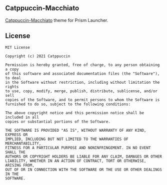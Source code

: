 <!--
SPDX-FileCopyrightText: 2022 Mqisty

SPDX-License-Identifier: CC0-1.0
-->

Catppuccin-Macchiato
---
[Catppuccin-Macchiato](https://github.com/catppuccin/catppuccin) theme for Prism Launcher.

## License
```
MIT License

Copyright (c) 2021 Catppuccin

Permission is hereby granted, free of charge, to any person obtaining a copy
of this software and associated documentation files (the "Software"), to deal
in the Software without restriction, including without limitation the rights
to use, copy, modify, merge, publish, distribute, sublicense, and/or sell
copies of the Software, and to permit persons to whom the Software is
furnished to do so, subject to the following conditions:

The above copyright notice and this permission notice shall be included in all
copies or substantial portions of the Software.

THE SOFTWARE IS PROVIDED "AS IS", WITHOUT WARRANTY OF ANY KIND, EXPRESS OR
IMPLIED, INCLUDING BUT NOT LIMITED TO THE WARRANTIES OF MERCHANTABILITY,
FITNESS FOR A PARTICULAR PURPOSE AND NONINFRINGEMENT. IN NO EVENT SHALL THE
AUTHORS OR COPYRIGHT HOLDERS BE LIABLE FOR ANY CLAIM, DAMAGES OR OTHER
LIABILITY, WHETHER IN AN ACTION OF CONTRACT, TORT OR OTHERWISE, ARISING FROM,
OUT OF OR IN CONNECTION WITH THE SOFTWARE OR THE USE OR OTHER DEALINGS IN THE
SOFTWARE.
```
